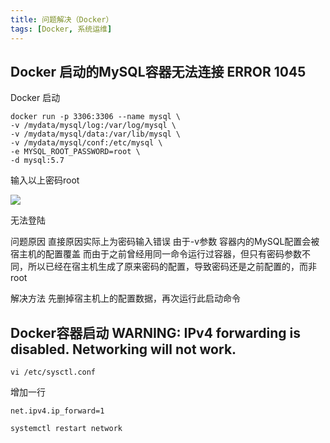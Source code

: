 ```yaml
---
title: 问题解决（Docker）
tags: [Docker, 系统运维]
---
```


## Docker 启动的MySQL容器无法连接 ERROR 1045

Docker 启动
```shell
docker run -p 3306:3306 --name mysql \
-v /mydata/mysql/log:/var/log/mysql \
-v /mydata/mysql/data:/var/lib/mysql \
-v /mydata/mysql/conf:/etc/mysql \
-e MYSQL_ROOT_PASSWORD=root \
-d mysql:5.7
```

输入以上密码root

![](https://oliver-blog.oss-cn-shenzhen.aliyuncs.com/20240405180053.png)

无法登陆

问题原因
直接原因实际上为密码输入错误
由于-v参数 容器内的MySQL配置会被宿主机的配置覆盖
而由于之前曾经用同一命令运行过容器，但只有密码参数不同，所以已经在宿主机生成了原来密码的配置，导致密码还是之前配置的，而非root

解决方法
先删掉宿主机上的配置数据，再次运行此启动命令

## Docker容器启动  WARNING: IPv4 forwarding is disabled. Networking will not work.

```shell
vi /etc/sysctl.conf
```

增加一行
```
net.ipv4.ip_forward=1
```

```shell
systemctl restart network
```